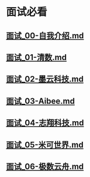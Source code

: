 
# 面试必看

## [面试_00-自我介绍.md](./面试_00-自我介绍.md)
## [面试_01-清数.md](./面试_01-清数.md)
## [面试_02-墨云科技.md](./面试_02-墨云科技.md)
## [面试_03-Aibee.md](./面试_03-Aibee.md)
## [面试_04-志翔科技.md](./面试_04-志翔科技.md)
## [面试_05-米可世界.md](./面试_05-米可世界.md)
## [面试_06-极数云舟.md](./面试_06-极数云舟.md)